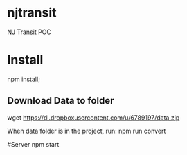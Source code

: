 # njtransit
NJ Transit POC

# Install
npm install;

## Download Data to folder
wget https://dl.dropboxusercontent.com/u/6789197/data.zip

When data folder is in the project, run:
npm run convert


#Server
npm start
